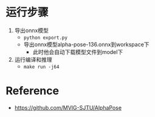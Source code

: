 # 运行步骤
1. 导出onnx模型
    - `python export.py`
    - 导出onnx模型alpha-pose-136.onnx到workspace下
        - 此时他会自动下载模型文件到model下
2. 运行编译和推理
    - `make run -j64`

# Reference
- https://github.com/MVIG-SJTU/AlphaPose